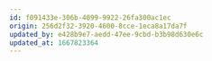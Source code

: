 ```yaml
---
id: f091433e-306b-4099-9922-26fa300ac1ec
origin: 256d2f32-3920-4600-8cce-1eca8a17da7f
updated_by: e428b9e7-aedd-47ee-9cbd-b3b98d630e6c
updated_at: 1667823364
---
```


